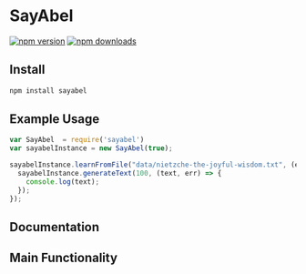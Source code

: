 ﻿# SayAbel
<a href="https://www.npmjs.com/package/sayabel"><img alt="npm version" src="https://img.shields.io/npm/v/sayabel.svg?style=flat-square"></a>
<a href="https://www.npmjs.com/package/sayabel"><img src="https://img.shields.io/npm/dm/syabel.svg?style=flat-square" alt="npm downloads"></a>

## Install
```bash
npm install sayabel
```

## Example Usage
```javascript
var SayAbel  = require('sayabel')
var sayabelInstance = new SayAbel(true);

sayabelInstance.learnFromFile("data/nietzche-the-joyful-wisdom.txt", (err) => {
  sayabelInstance.generateText(100, (text, err) => {
    console.log(text);
  });
});
```
## Documentation

## Main Functionality


